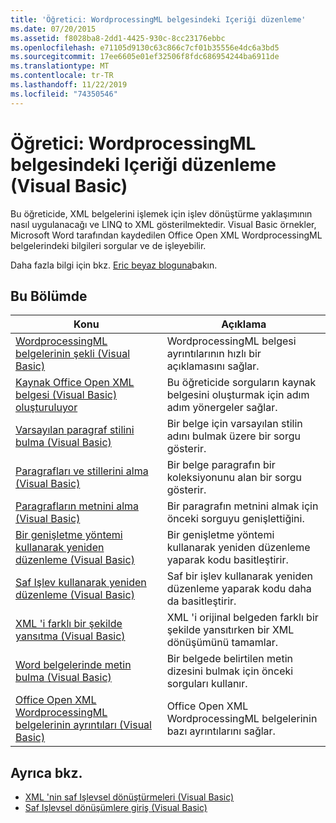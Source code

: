 ```yaml
---
title: 'Öğretici: WordprocessingML belgesindeki Içeriği düzenleme'
ms.date: 07/20/2015
ms.assetid: f8028ba8-2dd1-4425-930c-8cc23176ebbc
ms.openlocfilehash: e71105d9130c63c866c7cf01b35556e4dc6a3bd5
ms.sourcegitcommit: 17ee6605e01ef32506f8fdc686954244ba6911de
ms.translationtype: MT
ms.contentlocale: tr-TR
ms.lasthandoff: 11/22/2019
ms.locfileid: "74350546"
---
```

# <a name="tutorial-manipulating-content-in-a-wordprocessingml-document-visual-basic"></a>Öğretici: WordprocessingML belgesindeki Içeriği düzenleme (Visual Basic)
Bu öğreticide, XML belgelerini işlemek için işlev dönüştürme yaklaşımının nasıl uygulanacağı ve LINQ to XML gösterilmektedir. Visual Basic örnekler, Microsoft Word tarafından kaydedilen Office Open XML WordprocessingML belgelerindeki bilgileri sorgular ve de işleyebilir.  
  
 Daha fazla bilgi için bkz. [Eric beyaz bloguna](http://www.ericwhite.com)bakın.  
  
## <a name="in-this-section"></a>Bu Bölümde  
  
|Konu|Açıklama|  
|-----------|-----------------|  
|[WordprocessingML belgelerinin şekli (Visual Basic)](../../../../visual-basic/programming-guide/concepts/linq/shape-of-wordprocessingml-documents.md)|WordprocessingML belgesi ayrıntılarının hızlı bir açıklamasını sağlar.|  
|[Kaynak Office Open XML belgesi (Visual Basic) oluşturuluyor](../../../../visual-basic/programming-guide/concepts/linq/creating-the-source-office-open-xml-document.md)|Bu öğreticide sorguların kaynak belgesini oluşturmak için adım adım yönergeler sağlar.|  
|[Varsayılan paragraf stilini bulma (Visual Basic)](../../../../visual-basic/programming-guide/concepts/linq/finding-the-default-paragraph-style.md)|Bir belge için varsayılan stilin adını bulmak üzere bir sorgu gösterir.|  
|[Paragrafları ve stillerini alma (Visual Basic)](../../../../visual-basic/programming-guide/concepts/linq/retrieving-the-paragraphs-and-their-styles.md)|Bir belge paragrafın bir koleksiyonunu alan bir sorgu gösterir.|  
|[Paragrafların metnini alma (Visual Basic)](../../../../visual-basic/programming-guide/concepts/linq/retrieving-the-text-of-the-paragraphs.md)|Bir paragrafın metnini almak için önceki sorguyu genişlettiğini.|  
|[Bir genişletme yöntemi kullanarak yeniden düzenleme (Visual Basic)](../../../../visual-basic/programming-guide/concepts/linq/refactoring-using-an-extension-method.md)|Bir genişletme yöntemi kullanarak yeniden düzenleme yaparak kodu basitleştirir.|  
|[Saf Işlev kullanarak yeniden düzenleme (Visual Basic)](../../../../visual-basic/programming-guide/concepts/linq/refactoring-using-a-pure-function.md)|Saf bir işlev kullanarak yeniden düzenleme yaparak kodu daha da basitleştirir.|  
|[XML 'i farklı bir şekilde yansıtma (Visual Basic)](../../../../visual-basic/programming-guide/concepts/linq/projecting-xml-in-a-different-shape.md)|XML 'i orijinal belgeden farklı bir şekilde yansıtırken bir XML dönüşümünü tamamlar.|  
|[Word belgelerinde metin bulma (Visual Basic)](../../../../visual-basic/programming-guide/concepts/linq/finding-text-in-word-documents.md)|Bir belgede belirtilen metin dizesini bulmak için önceki sorguları kullanır.|  
|[Office Open XML WordprocessingML belgelerinin ayrıntıları (Visual Basic)](../../../../visual-basic/programming-guide/concepts/linq/details-of-office-open-xml-wordprocessingml-documents.md)|Office Open XML WordprocessingML belgelerinin bazı ayrıntılarını sağlar.|  
  
## <a name="see-also"></a>Ayrıca bkz.

- [XML 'nin saf Işlevsel dönüştürmeleri (Visual Basic)](../../../../visual-basic/programming-guide/concepts/linq/pure-functional-transformations-of-xml.md)
- [Saf Işlevsel dönüşümlere giriş (Visual Basic)](../../../../visual-basic/programming-guide/concepts/linq/introduction-to-pure-functional-transformations.md)
